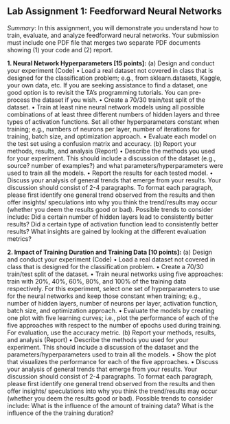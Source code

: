 
## Lab Assignment 1: Feedforward Neural Networks

*Summary*: In this assignment, you will demonstrate you understand how to train, evaluate,
and analyze feedforward neural networks. Your submission must include one PDF file that
merges two separate PDF documents showing (1) your code and (2) report.

**1. Neural Network Hyperparameters [15 points]:**
(a) Design and conduct your experiment (Code)
• Load a real dataset not covered in class that is designed for the classification
problem; e.g., from sklearn.datasets, Kaggle, your own data, etc. If you are
seeking assistance to find a dataset, one good option is to revisit the TA’s
programming tutorials. You can pre-process the dataset if you wish.
• Create a 70/30 train/test split of the dataset.
• Train at least nine neural network models using all possible combinations of
at least three different numbers of hidden layers and three types of activation
functions. Set all other hyperparameters constant when training; e.g., numbers
of neurons per layer, number of iterations for training, batch size, and
optimization approach.
• Evaluate each model on the test set using a confusion matrix and accuracy.
(b) Report your methods, results, and analysis (Report)
• Describe the methods you used for your experiment. This should include
a discussion of the dataset (e.g., source? number of examples?) and what
parameters/hyperparameters were used to train all the models.
• Report the results for each tested model.
• Discuss your analysis of general trends that emerge from your results. Your
discussion should consist of 2-4 paragraphs. To format each paragraph, please
first identify one general trend observed from the results and then offer insights/
speculations into why you think the trend/results may occur (whether
you deem the results good or bad). Possible trends to consider include: Did
a certain number of hidden layers lead to consistently better results? Did a
certain type of activation function lead to consistently better results? What
insights are gained by looking at the different evaluation metrics?

**2. Impact of Training Duration and Training Data [10 points]:**
(a) Design and conduct your experiment (Code)
• Load a real dataset not covered in class that is designed for the classification
problem.
• Create a 70/30 train/test split of the dataset.
• Train neural networks using five approaches: train with 20%, 40%, 60%, 80%,
and 100% of the training data respectively. For this experiment, select one
set of hyperparameters to use for the neural networks and keep those constant
when training; e.g., number of hidden layers, number of neurons per layer,
activation function, batch size, and optimization approach.
• Evaluate the models by creating one plot with five learning curves; i.e., plot
the performance of each of the five approaches with respect to the number of
epochs used during training. For evaluation, use the accuracy metric.
(b) Report your methods, results, and analysis (Report)
• Describe the methods you used for your experiment. This should include a
discussion of the dataset and the parameters/hyperparameters used to train
all the models.
• Show the plot that visualizes the performance for each of the five approaches.
• Discuss your analysis of general trends that emerge from your results. Your
discussion should consist of 2-4 paragraphs. To format each paragraph, please
first identify one general trend observed from the results and then offer insights/
speculations into why you think the trend/results may occur (whether
you deem the results good or bad). Possible trends to consider include: What
is the influence of the amount of training data? What is the influence of the
the training duration?
